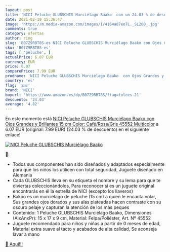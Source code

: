 ```yaml
---
layout: post
title: 'NICI Peluche GLUBSCHIS Murciélago Baako  con un 24.03 % de descuento'
date: 2021-02-19 15:36:47
image: 'https://m.media-amazon.com/images/I/4164a87eo7L._SL200_.jpg'
comments: true
category: ofertas
author: ring
slug: 'B07Z9RBT8S-es NICI Peluche GLUBSCHIS Murciélago Baako con Ojos Grandes y...'
sku: 'B07Z9RBT8S-es'
tags: [ 'peluche', ]
actualPrice: 6.07 EUR
currency: EUR
price: 6.07
comparePrice: 7.99 EUR
prodname: 'NICI Peluche GLUBSCHIS Murciélago Baako  con Ojos Grandes y Brillantes  15 cm  Color: Café/Rosa/Gris  45552  Multicolor'
country: 'es'
flag: '🇪🇸'
brand: 'NICI'
buyurl: 'https://www.amazon.es/dp/B07Z9RBT8S/?tag=tolees-21'
descuento: '24.03'
average: '4.82'
---
```


En este momento está [NICI Peluche GLUBSCHIS Murciélago Baako  con Ojos Grandes y Brillantes  15 cm  Color: Café/Rosa/Gris  45552  Multicolor](https://www.amazon.es/dp/B07Z9RBT8S/?tag=tolees-21) a 6.07 EUR (original: 7.99 EUR) (24.03 %  de descuento) en el siguiente enlace!

[![NICI Peluche GLUBSCHIS Murciélago Baako ](https://m.media-amazon.com/images/I/4164a87eo7L._SL200_.jpg)](https://www.amazon.es/dp/B07Z9RBT8S/?tag=tolees-21)

🔎:

- Todos sus componentes han sido diseñados y adaptados especialmente para que los niños los utilicen con total seguridad, Juguete diseñado en Alemania
- Cada GLUBSCHIS lleva en su etiqueta el nombre y su lema para que te diviertas coleccionándolos, Para reconocer si es un juguete original encontrarás en él la estrella de NICI (excepto los llaveros)
- Bakoo es un murciélago de peluche (15 cm) a quien le encanta volar, Sus grandes ojos dorados y sus alas plateadas hacen contraste con su oscuro pelaje y capturan la atención de los más peques
- Contenido: 1 Peluche GLUBSCHIS Murciélago Baako, Dimensiones (AlxAnxPr): 15 x 17 x 9 cm, Material: Felpa/Poliéster, Art. Nº 45552
- Juguete recomendado para niños y niñas a partir de 0 meses de edad, Material extra suave al tacto y acabados de alta calidad, Se aconseja lavar a mano

[🛒 Aquí!!!](https://www.amazon.es/dp/B07Z9RBT8S/?tag=tolees-21)
